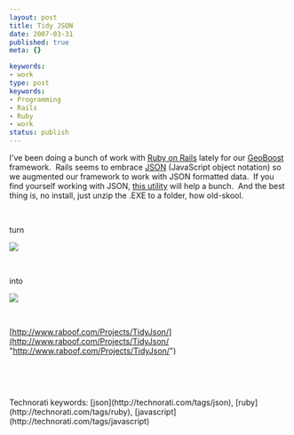 ```yaml
---
layout: post
title: Tidy JSON
date: 2007-03-31
published: true
meta: {}

keywords:
- work
type: post
keywords:
- Programming
- Rails
- Ruby
- work
status: publish
---
```



I've been doing a bunch of work with [Ruby on Rails](http://www.rubyonrails.org/) lately for our [GeoBoost](http://www.sss-research.com/geoboost.aspx) framework.  Rails seems to embrace [JSON](http://www.json.org/) (JavaScript object notation) so we augmented our framework to work with JSON formatted data.  If you find yourself working with JSON, [this utility](http://www.raboof.com/Projects/TidyJson/) will help a bunch.  And the best thing is, no install, just unzip the .EXE to a folder, how old-skool.



 



turn



![](http://media.eick.us/2011/05/429586101_6e427d5028.jpg)



 



into



![](http://media.eick.us/2011/05/429584116_6f80cc2a47.jpg)



 



[http://www.raboof.com/Projects/TidyJson/](http://www.raboof.com/Projects/TidyJson/ "http://www.raboof.com/Projects/TidyJson/")



 



 

<div class="wlWriterSmartContent">Technorati keywords: [json](http://technorati.com/tags/json), [ruby](http://technorati.com/tags/ruby), [javascript](http://technorati.com/tags/javascript)</div>
